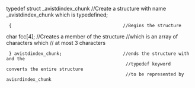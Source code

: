 typedef struct _avistdindex_chunk	      //Create a structure with name _avistdindex_chunk which is typedefined;

	 {				                       	    //Begins the structure

 char fcc[4]; 					                //Creates a member of the structure
					                              //which is an array of characters which
						                            // at most 3 characters


	 } avistdindex_chunk;			         	//ends the structure with and the
					                         	 //typedef keyword converts the entire structure
						                         //to be represented by avisrdindex_chunk
